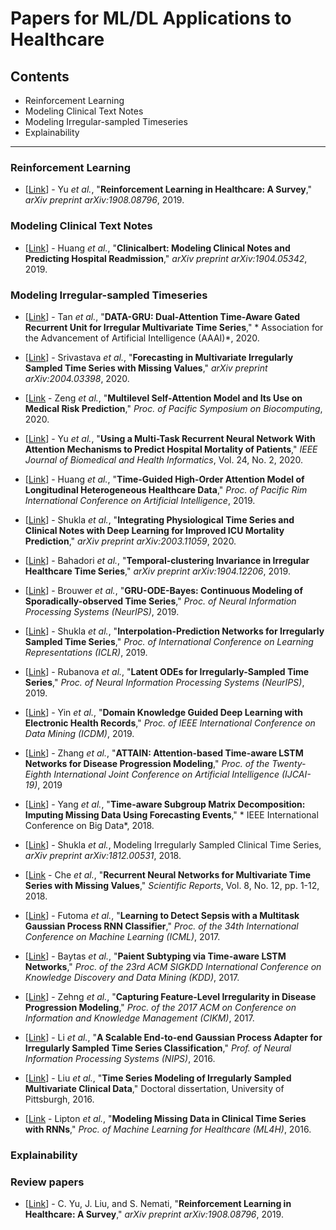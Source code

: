 # Papers for ML/DL Applications to Healthcare 

## Contents
* Reinforcement Learning
* Modeling Clinical Text Notes
* Modeling Irregular-sampled Timeseries
* Explainability
***


### Reinforcement Learning
* [[Link](https://arxiv.org/pdf/1908.08796.pdf)] - Yu *et al.*, "**Reinforcement Learning in Healthcare: A Survey**," *arXiv preprint arXiv:1908.08796*, 2019.

### Modeling Clinical Text Notes
* [[Link](https://arxiv.org/pdf/1904.05342.pdf)] - Huang *et al.*, "**Clinicalbert: Modeling Clinical Notes and Predicting Hospital Readmission**," *arXiv preprint arXiv:1904.05342*, 2019.

### Modeling Irregular-sampled Timeseries
* [[Link](https://www.aaai.org/Papers/AAAI/2020GB/AAAI-TanQ.778.pdf)] - Tan *et al.*, "**DATA-GRU: Dual-Attention Time-Aware Gated Recurrent Unit for Irregular Multivariate Time Series**," * Association for the Advancement of Artificial
Intelligence (AAAI)*, 2020.

* [[Link](https://arxiv.org/pdf/2004.03398.pdf)] - Srivastava *et al.*, "**Forecasting in Multivariate Irregularly Sampled Time Series with Missing Values**," *arXiv preprint arXiv:2004.03398*, 2020.

* [[Link](https://www.worldscientific.com/doi/abs/10.1142/9789811215636_0011) - Zeng *et al.*, "**Multilevel Self-Attention Model and Its Use on Medical Risk Prediction**," *Proc. of Pacific Symposium on Biocomputing*, 2020.

* [[Link](https://ieeexplore.ieee.org/abstract/document/8713596)] - Yu *et al.*, "**Using a Multi-Task Recurrent Neural Network With Attention Mechanisms to Predict Hospital Mortality of Patients**," *IEEE Journal of Biomedical and Health Informatics*, Vol. 24, No. 2, 2020.

* [[Link](https://arxiv.org/pdf/1912.00773.pdf)] - Huang *et al.*, "**Time-Guided High-Order Attention Model of Longitudinal Heterogeneous Healthcare Data**," *Proc. of Pacific Rim International Conference on Artificial Intelligence*, 2019.

* [[Link](https://arxiv.org/abs/2003.11059.pdf)] - Shukla *et al.*, "**Integrating Physiological Time Series and Clinical Notes with Deep Learning for Improved ICU Mortality Prediction**," *arXiv preprint arXiv:2003.11059*, 2020.

* [[Link](https://arxiv.org/abs/1904.12206.pdf)] - Bahadori *et al.*, "**Temporal-clustering Invariance in Irregular Healthcare Time Series**," *arXiv preprint arXiv:1904.12206*, 2019.

* [[Link](http://papers.nips.cc/paper/8957-gru-ode-bayes-continuous-modeling-of-sporadically-observed-time-series.pdf)] - Brouwer *et al.*, "**GRU-ODE-Bayes: Continuous Modeling of Sporadically-observed Time Series**," *Proc. of Neural Information Processing Systems (NeurIPS)*, 2019.

* [[Link](https://openreview.net/pdf?id=r1efr3C9Ym)] - Shukla *et al.*, "**Interpolation-Prediction Networks for Irregularly Sampled Time Series**," *Proc. of International Conference on Learning Representations (ICLR)*, 2019.

* [[Link](http://papers.nips.cc/paper/8773-latent-ordinary-differential-equations-for-irregularly-sampled-time-series.pdf)] - Rubanova *et al.*, "**Latent ODEs for Irregularly-Sampled Time Series**," *Proc. of Neural Information Processing Systems (NeurIPS)*, 2019.

* [[Link](https://ieeexplore.ieee.org/stamp/stamp.jsp?tp=&arnumber=8970777)] - Yin *et al.*, "**Domain Knowledge Guided Deep Learning with Electronic Health Records**," *Proc. of IEEE International Conference on Data Mining (ICDM)*, 2019.

* [[Link](https://www.ijcai.org/proceedings/2019/0607.pdf)] - Zhang *et al.*, "**ATTAIN: Attention-based Time-aware LSTM Networks for Disease Progression Modeling**," *Proc. of the Twenty-Eighth International Joint Conference on Artificial Intelligence (IJCAI-19)*, 2019

* [[Link](https://ieeexplore.ieee.org/abstract/document/8622436)] - Yang *et al.*, "**Time-aware Subgroup Matrix Decomposition: Imputing Missing Data Using Forecasting Events**," * IEEE International Conference on Big Data*, 2018.

* [[Link](https://arxiv.org/abs/1812.00531.pdf)] - Shukla *et al.*, Modeling Irregularly Sampled Clinical Time Series, *arXiv preprint arXiv:1812.00531*, 2018.

* [[Link](https://www.nature.com/articles/s41598-018-24271-9.pdf) - Che *et al.*, "**Recurrent Neural Networks for Multivariate Time Series with Missing Values**," *Scientific Reports*, Vol. 8, No. 12, pp. 1-12, 2018.

* [[Link](https://arxiv.org/pdf/1706.04152.pdf)] - Futoma *et al.*, "**Learning to Detect Sepsis with a Multitask Gaussian Process RNN Classifier**," *Proc. of the 34th International Conference on Machine Learning (ICML)*, 2017.

* [[Link](http://biometrics.cse.msu.edu/Publications/MachineLearning/Baytasetal_PatientSubtypingViaTimeAwareLSTMNetworks.pdf)] - Baytas *et al.*, "**Paient Subtyping via Time-aware LSTM Networks**," *Proc. of the 23rd ACM SIGKDD International Conference on Knowledge Discovery and Data Mining (KDD)*, 2017.

* [[Link](https://dl.acm.org/doi/pdf/10.1145/3132847.3132944?)] - Zehng *et al.*, "**Capturing Feature-Level Irregularity in Disease Progression Modeling**," *Proc. of the 2017 ACM on Conference on Information and Knowledge Management (CIKM)*, 2017.

* [[Link](http://papers.nips.cc/paper/6475-a-scalable-end-to-end-gaussian-process-adapter-for-irregularly-sampled-time-series-classification.pdf)] - Li *et al.*, "**A Scalable End-to-end Gaussian Process Adapter for Irregularly Sampled Time Series Classification**," *Prof. of Neural Information Processing Systems (NIPS)*, 2016.

* [[Link](http://d-scholarship.pitt.edu/29316/)] - Liu *et al.*, "**Time Series Modeling of Irregularly Sampled Multivariate Clinical Data**," Doctoral dissertation, University of Pittsburgh, 2016.

* [[Link](http://proceedings.mlr.press/v56/Lipton16.pdf) - Lipton *et al.*, "**Modeling Missing Data in Clinical Time Series with RNNs**," *Proc. of Machine Learning for Healthcare (ML4H)*, 2016.


### Explainability

### Review papers
* [[Link](https://arxiv.org/pdf/1908.08796.pdf)] - C. Yu, J. Liu, and S. Nemati, "**Reinforcement Learning in Healthcare: A Survey**," *arXiv preprint arXiv:1908.08796*, 2019.




